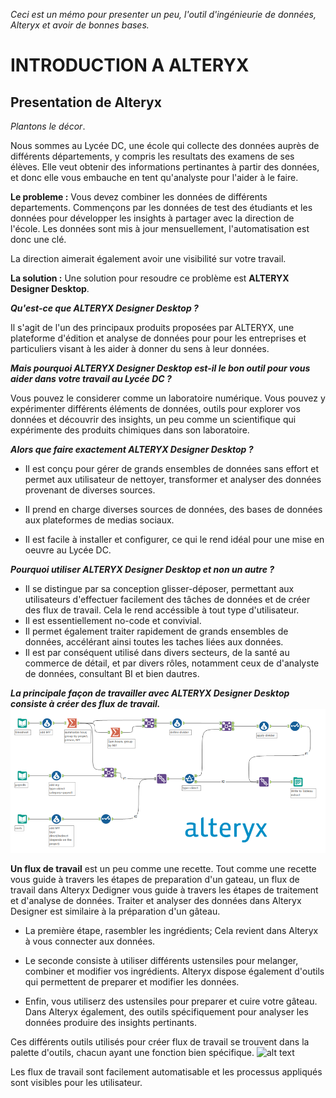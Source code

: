 *Ceci est un mémo pour presenter un peu, l'outil d'ingénieurie de données, Alteryx et avoir de bonnes bases.*

# INTRODUCTION A ALTERYX

## Presentation de Alteryx

*Plantons le décor*.

Nous sommes au Lycée DC, une école qui collecte des données  auprès de différents départements, y compris les resultats des examens de ses élèves.
Elle veut obtenir des informations pertinantes à partir des données, et donc elle vous embauche en tent qu'analyste pour l'aider à le faire.

**Le probleme :** 
Vous devez combiner les données de différents departements.
Commençons par les données de test des étudiants et les données pour développer les insights à partager avec la direction de l'école. Les données sont mis à jour mensuellement, l'automatisation est donc une clé.

La direction aimerait également avoir une visibilité sur votre travail.

**La solution :**
Une solution pour resoudre ce problème est **ALTERYX Designer Desktop**.

***Qu'est-ce que ALTERYX Designer Desktop ?***

Il s'agit de l'un des principaux produits proposées par ALTERYX, une plateforme d'édition et analyse de données pour pour les entreprises et particuliers visant à les aider à donner du sens à leur données.

***Mais pourquoi ALTERYX Designer Desktop est-il le bon outil pour vous aider dans votre travail au Lycée DC ?***

Vous pouvez le considerer comme un laboratoire numérique. Vous pouvez y expérimenter différents éléments de données, outils pour explorer vos données et découvrir des insights, un peu comme un scientifique qui expérimente des produits chimiques dans son laboratoire. 

***Alors que faire exactement ALTERYX Designer Desktop ?***


- Il est conçu  pour gérer de grands ensembles de données sans effort et permet aux utilisateur de nettoyer, transformer et analyser des données provenant de diverses sources.

- Il prend en charge diverses sources de données, des bases de données aux plateformes de medias sociaux.
- Il est facile à installer et configurer, ce qui le rend idéal pour une mise en oeuvre au Lycée DC.


***Pourquoi utiliser ALTERYX Designer Desktop et non un autre ?***
- Il se distingue par sa conception glisser-déposer, permettant aux utilisateurs d'effectuer facilement des tâches de données et  de créer des flux de travail. Cela le rend accéssible à tout type d'utilisateur. 
- Il est essentiellement no-code et convivial.
- Il permet également traiter rapidement de grands ensembles de données, accélérant ainsi toutes les taches liées aux données.
- Il est par conséquent utilisé dans divers secteurs, de la santé au commerce de détail, et par divers rôles, notamment ceux de d'analyste de données, consultant BI et bien dautres.

***La principale façon de travailler avec ALTERYX Designer Desktop consiste à créer des flux de travail.***
![Alteryx flow](Alteryx-flow.png)

**Un flux de travail** est un peu comme une recette.
Tout comme une recette vous guide à travers les étapes de preparation d'un gateau, un flux de travail dans Alteryx Dedigner vous guide à travers les étapes de traitement et d'analyse de données.
Traiter et analyser des données dans Alteryx Designer est similaire à la préparation d'un gâteau.

- La première étape, rasembler les ingrédients; Cela revient dans Alteryx à vous connecter aux données.
- Le seconde consiste à utiliser différents ustensiles pour melanger, combiner et modifier vos ingrédients. Alteryx dispose également d'outils qui permettent de preparer et modifier les données.

- Enfin, vous utiliserz des ustensiles pour preparer et cuire votre gâteau. Dans Alteryx également, des outils spécifiquement pour analyser les données produire des insights pertinants.


Ces différents outils utilisés pour créer flux de travail se trouvent dans la palette d'outils, chacun ayant une fonction bien spécifique.
![alt text](<Capture d'écran 2024-07-12 160742.png>)


Les flux de travail sont facilement automatisable et les processus appliqués sont visibles pour les utilisateur.